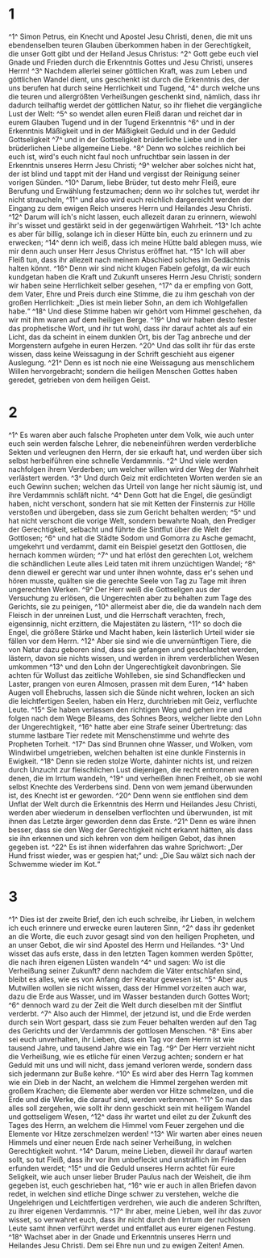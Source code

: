 # 1
^1^ Simon Petrus, ein Knecht und Apostel Jesu Christi, denen, die mit uns ebendenselben teuren Glauben überkommen haben in der Gerechtigkeit, die unser Gott gibt und der Heiland Jesus Christus: ^2^ Gott gebe euch viel Gnade und Frieden durch die Erkenntnis Gottes und Jesu Christi, unseres Herrn! ^3^ Nachdem allerlei seiner göttlichen Kraft, was zum Leben und göttlichen Wandel dient, uns geschenkt ist durch die Erkenntnis des, der uns berufen hat durch seine Herrlichkeit und Tugend, ^4^ durch welche uns die teuren und allergrößten Verheißungen geschenkt sind, nämlich, dass ihr dadurch teilhaftig werdet der göttlichen Natur, so ihr fliehet die vergängliche Lust der Welt: ^5^ so wendet allen euren Fleiß daran und reichet dar in eurem Glauben Tugend und in der Tugend Erkenntnis ^6^ und in der Erkenntnis Mäßigkeit und in der Mäßigkeit Geduld und in der Geduld Gottseligkeit ^7^ und in der Gottseligkeit brüderliche Liebe und in der brüderlichen Liebe allgemeine Liebe. ^8^ Denn wo solches reichlich bei euch ist, wird's euch nicht faul noch unfruchtbar sein lassen in der Erkenntnis unseres Herrn Jesu Christi; ^9^ welcher aber solches nicht hat, der ist blind und tappt mit der Hand und vergisst der Reinigung seiner vorigen Sünden. ^10^ Darum, liebe Brüder, tut desto mehr Fleiß, eure Berufung und Erwählung festzumachen; denn wo ihr solches tut, werdet ihr nicht straucheln, ^11^ und also wird euch reichlich dargereicht werden der Eingang zu dem ewigen Reich unseres Herrn und Heilandes Jesu Christi. ^12^ Darum will ich's nicht lassen, euch allezeit daran zu erinnern, wiewohl ihr's wisset und gestärkt seid in der gegenwärtigen Wahrheit. ^13^ Ich achte es aber für billig, solange ich in dieser Hütte bin, euch zu erinnern und zu erwecken; ^14^ denn ich weiß, dass ich meine Hütte bald ablegen muss, wie mir denn auch unser Herr Jesus Christus eröffnet hat. ^15^ Ich will aber Fleiß tun, dass ihr allezeit nach meinem Abschied solches im Gedächtnis halten könnt. ^16^ Denn wir sind nicht klugen Fabeln gefolgt, da wir euch kundgetan haben die Kraft und Zukunft unseres Herrn Jesu Christi; sondern wir haben seine Herrlichkeit selber gesehen, ^17^ da er empfing von Gott, dem Vater, Ehre und Preis durch eine Stimme, die zu ihm geschah von der großen Herrlichkeit: „Dies ist mein lieber Sohn, an dem ich Wohlgefallen habe.“ ^18^ Und diese Stimme haben wir gehört vom Himmel geschehen, da wir mit ihm waren auf dem heiligen Berge. ^19^ Und wir haben desto fester das prophetische Wort, und ihr tut wohl, dass ihr darauf achtet als auf ein Licht, das da scheint in einem dunklen Ort, bis der Tag anbreche und der Morgenstern aufgehe in euren Herzen. ^20^ Und das sollt ihr für das erste wissen, dass keine Weissagung in der Schrift geschieht aus eigener Auslegung. ^21^ Denn es ist noch nie eine Weissagung aus menschlichem Willen hervorgebracht; sondern die heiligen Menschen Gottes haben geredet, getrieben von dem heiligen Geist.

# 2
^1^ Es waren aber auch falsche Propheten unter dem Volk, wie auch unter euch sein werden falsche Lehrer, die nebeneinführen werden verderbliche Sekten und verleugnen den Herrn, der sie erkauft hat, und werden über sich selbst herbeiführen eine schnelle Verdammnis. ^2^ Und viele werden nachfolgen ihrem Verderben; um welcher willen wird der Weg der Wahrheit verlästert werden. ^3^ Und durch Geiz mit erdichteten Worten werden sie an euch Gewinn suchen; welchen das Urteil von lange her nicht säumig ist, und ihre Verdammnis schläft nicht. ^4^ Denn Gott hat die Engel, die gesündigt haben, nicht verschont, sondern hat sie mit Ketten der Finsternis zur Hölle verstoßen und übergeben, dass sie zum Gericht behalten werden; ^5^ und hat nicht verschont die vorige Welt, sondern bewahrte Noah, den Prediger der Gerechtigkeit, selbacht und führte die Sintflut über die Welt der Gottlosen; ^6^ und hat die Städte Sodom und Gomorra zu Asche gemacht, umgekehrt und verdammt, damit ein Beispiel gesetzt den Gottlosen, die hernach kommen würden; ^7^ und hat erlöst den gerechten Lot, welchem die schändlichen Leute alles Leid taten mit ihrem unzüchtigen Wandel; ^8^ denn dieweil er gerecht war und unter ihnen wohnte, dass er's sehen und hören musste, quälten sie die gerechte Seele von Tag zu Tage mit ihren ungerechten Werken. ^9^ Der Herr weiß die Gottseligen aus der Versuchung zu erlösen, die Ungerechten aber zu behalten zum Tage des Gerichts, sie zu peinigen, ^10^ allermeist aber die, die da wandeln nach dem Fleisch in der unreinen Lust, und die Herrschaft verachten, frech, eigensinnig, nicht erzittern, die Majestäten zu lästern, ^11^ so doch die Engel, die größere Stärke und Macht haben, kein lästerlich Urteil wider sie fällen vor dem Herrn. ^12^ Aber sie sind wie die unvernünftigen Tiere, die von Natur dazu geboren sind, dass sie gefangen und geschlachtet werden, lästern, davon sie nichts wissen, und werden in ihrem verderblichen Wesen umkommen ^13^ und den Lohn der Ungerechtigkeit davonbringen. Sie achten für Wollust das zeitliche Wohlleben, sie sind Schandflecken und Laster, prangen von euren Almosen, prassen mit dem Euren, ^14^ haben Augen voll Ehebruchs, lassen sich die Sünde nicht wehren, locken an sich die leichtfertigen Seelen, haben ein Herz, durchtrieben mit Geiz, verfluchte Leute. ^15^ Sie haben verlassen den richtigen Weg und gehen irre und folgen nach dem Wege Bileams, des Sohnes Beors, welcher liebte den Lohn der Ungerechtigkeit, ^16^ hatte aber eine Strafe seiner Übertretung: das stumme lastbare Tier redete mit Menschenstimme und wehrte des Propheten Torheit. ^17^ Das sind Brunnen ohne Wasser, und Wolken, vom Windwirbel umgetrieben, welchen behalten ist eine dunkle Finsternis in Ewigkeit. ^18^ Denn sie reden stolze Worte, dahinter nichts ist, und reizen durch Unzucht zur fleischlichen Lust diejenigen, die recht entronnen waren denen, die im Irrtum wandeln, ^19^ und verheißen ihnen Freiheit, ob sie wohl selbst Knechte des Verderbens sind. Denn von wem jemand überwunden ist, des Knecht ist er geworden. ^20^ Denn wenn sie entflohen sind dem Unflat der Welt durch die Erkenntnis des Herrn und Heilandes Jesu Christi, werden aber wiederum in denselben verflochten und überwunden, ist mit ihnen das Letzte ärger geworden denn das Erste. ^21^ Denn es wäre ihnen besser, dass sie den Weg der Gerechtigkeit nicht erkannt hätten, als dass sie ihn erkennen und sich kehren von dem heiligen Gebot, das ihnen gegeben ist. ^22^ Es ist ihnen widerfahren das wahre Sprichwort: „Der Hund frisst wieder, was er gespien hat;“ und: „Die Sau wälzt sich nach der Schwemme wieder im Kot.“

# 3
^1^ Dies ist der zweite Brief, den ich euch schreibe, ihr Lieben, in welchem ich euch erinnere und erwecke euren lauteren Sinn, ^2^ dass ihr gedenket an die Worte, die euch zuvor gesagt sind von den heiligen Propheten, und an unser Gebot, die wir sind Apostel des Herrn und Heilandes. ^3^ Und wisset das aufs erste, dass in den letzten Tagen kommen werden Spötter, die nach ihren eigenen Lüsten wandeln ^4^ und sagen: Wo ist die Verheißung seiner Zukunft? denn nachdem die Väter entschlafen sind, bleibt es alles, wie es von Anfang der Kreatur gewesen ist. ^5^ Aber aus Mutwillen wollen sie nicht wissen, dass der Himmel vorzeiten auch war, dazu die Erde aus Wasser, und im Wasser bestanden durch Gottes Wort; ^6^ dennoch ward zu der Zeit die Welt durch dieselben mit der Sintflut verderbt. ^7^ Also auch der Himmel, der jetzund ist, und die Erde werden durch sein Wort gespart, dass sie zum Feuer behalten werden auf den Tag des Gerichts und der Verdammnis der gottlosen Menschen. ^8^ Eins aber sei euch unverhalten, ihr Lieben, dass ein Tag vor dem Herrn ist wie tausend Jahre, und tausend Jahre wie ein Tag. ^9^ Der Herr verzieht nicht die Verheißung, wie es etliche für einen Verzug achten; sondern er hat Geduld mit uns und will nicht, dass jemand verloren werde, sondern dass sich jedermann zur Buße kehre. ^10^ Es wird aber des Herrn Tag kommen wie ein Dieb in der Nacht, an welchem die Himmel zergehen werden mit großem Krachen; die Elemente aber werden vor Hitze schmelzen, und die Erde und die Werke, die darauf sind, werden verbrennen. ^11^ So nun das alles soll zergehen, wie sollt ihr denn geschickt sein mit heiligem Wandel und gottseligem Wesen, ^12^ dass ihr wartet und eilet zu der Zukunft des Tages des Herrn, an welchem die Himmel vom Feuer zergehen und die Elemente vor Hitze zerschmelzen werden! ^13^ Wir warten aber eines neuen Himmels und einer neuen Erde nach seiner Verheißung, in welchen Gerechtigkeit wohnt. ^14^ Darum, meine Lieben, dieweil ihr darauf warten sollt, so tut Fleiß, dass ihr vor ihm unbefleckt und unsträflich im Frieden erfunden werdet; ^15^ und die Geduld unseres Herrn achtet für eure Seligkeit, wie auch unser lieber Bruder Paulus nach der Weisheit, die ihm gegeben ist, euch geschrieben hat, ^16^ wie er auch in allen Briefen davon redet, in welchen sind etliche Dinge schwer zu verstehen, welche die Ungelehrigen und Leichtfertigen verdrehen, wie auch die anderen Schriften, zu ihrer eigenen Verdammnis. ^17^ Ihr aber, meine Lieben, weil ihr das zuvor wisset, so verwahret euch, dass ihr nicht durch den Irrtum der ruchlosen Leute samt ihnen verführt werdet und entfallet aus eurer eigenen Festung. ^18^ Wachset aber in der Gnade und Erkenntnis unseres Herrn und Heilandes Jesu Christi. Dem sei Ehre nun und zu ewigen Zeiten! Amen.